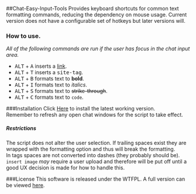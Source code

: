 ##Chat-Easy-Input-Tools
Provides keyboard shortcuts for common text formatting commands, reducing 
the dependency on mouse usage. Current version does not have a configurable set of hotkeys but later versions will. 

### How to use.

_All of the following commands are run if the user has focus in the chat input area._

  * <kbd>ALT</kbd> + <kbd>A</kbd> inserts a [link](# "with optional title").  
  * <kbd>ALT</kbd> + <kbd>T</kbd> inserts a <kbd>site-tag</kbd>.  
  * <kbd>ALT</kbd> + <kbd>B</kbd> formats text to **bold**.  
  * <kbd>ALT</kbd> + <kbd>I</kbd> formats text to _italics_.  
  * <kbd>ALT</kbd> + <kbd>S</kbd> formats text to ~~strike-through~~.  
  * <kbd>ALT</kbd> + <kbd>C</kbd> formats text to `code`.  


###Installation 
Click [Here](https://github.com/rlemon/Chat-Easy-Input-Tools/raw/master/chateasyinput.user.js) to install the latest working version.  
Remember to refresh any open chat windows for the script to take effect. 


##### Restrictions
The script does not alter the user selection. If trailing spaces exist they are wrapped with the formatting option and thus will break the formatting.  
In tags spaces are not converted into dashes (they probably should be).  
`insert image` _may_ require a user upload and therefore will be put off until a good UX decision is made for how to handle this.  


###License
This software is released under the WTFPL. A full version can be viewed [here](https://github.com/rlemon/Chat-Easy-Input-Tools/blob/master/LICENSE.md).